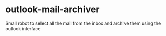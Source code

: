 # outlook-mail-archiver
Small robot to select all the mail from the inbox and archive them using the outlook interface
